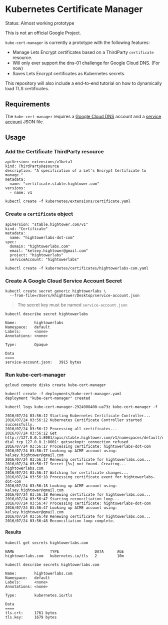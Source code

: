 # Kubernetes Certificate Manager

Status: Almost working prototype

This is not an official Google Project.

`kube-cert-manager` is currently a prototype with the following features:

* Manage Lets Encrypt certificates based on a ThirdParty `certificate` resource.
* Will only ever support the dns-01 challenge for Google Cloud DNS. (For now)
* Saves Lets Encrypt certificates as Kubernetes secrets.

This repository will also include a end-to-end tutorial on how to dynamically load TLS certificates.

## Requirements

The `kube-cert-manager` requires a [Google Cloud DNS](https://cloud.google.com/dns) account and a [service account](https://cloud.google.com/storage/docs/authentication#service_accounts) JSON file.

## Usage

### Add the Certificate ThirdParty resource

```
apiVersion: extensions/v1beta1
kind: ThirdPartyResource
description: "A specification of a Let's Encrypt Certificate to manage."
metadata:
  name: "certificate.stable.hightower.com"
versions:
  - name: v1
```

```
kubectl create -f kubernetes/extensions/certificate.yaml 
```

### Create a `certificate` object

```
apiVersion: "stable.hightower.com/v1"
kind: "Certificate"
metadata:
  name: "hightowerlabs-dot-com"
spec:
  domain: "hightowerlabs.com"
  email: "kelsey.hightower@gmail.com"
  project: "hightowerlabs"
  serviceAccount: "hightowerlabs"
```

```
kubectl create -f kubernetes/certificates/hightowerlabs-com.yaml
```

### Create A Google Cloud Service Account Secret

```
kubectl create secret generic hightowerlabs \
  --from-file=/Users/khightower/Desktop/service-account.json
```

> The secret key must be named `service-account.json`

```
kubectl describe secret hightowerlabs
```
```
Name:        hightowerlabs
Namespace:   default
Labels:      <none>
Annotations: <none>

Type:        Opaque

Data
====
service-account.json:   3915 bytes
```

### Run kube-cert-manager

```
gcloud compute disks create kube-cert-manager
```

```
kubectl create -f deployments/kube-cert-manager.yaml 
deployment "kube-cert-manager" created
```

```
kubectl logs kube-cert-manager-2924908400-ua73z kube-cert-manager -f
```

```
2016/07/24 03:56:12 Starting Kubernetes Certificate Controller...
2016/07/24 03:56:12 Kubernetes Certificate Controller started successfully.
2016/07/24 03:56:12 Processing all certificates...
2016/07/24 03:56:12 Get http://127.0.0.1:8001/apis/stable.hightower.com/v1/namespaces/default/certificates: dial tcp 127.0.0.1:8001: getsockopt: connection refused
2016/07/24 03:56:17 Processing certificate: hightowerlabs-dot-com
2016/07/24 03:56:17 Looking up ACME account using: kelsey.hightower@gmail.com
2016/07/24 03:56:17 Renewing certificate for hightowerlabs.com...
2016/07/24 03:56:17 Secret [%s] not found. Creating... hightowerlabs.com
2016/07/24 03:56:17 Watching for certificate changes...
2016/07/24 03:56:18 Processing certificate event for hightowerlabs-dot-com
2016/07/24 03:56:18 Looking up ACME account using: kelsey.hightower@gmail.com
2016/07/24 03:56:18 Renewing certificate for hightowerlabs.com...
2016/07/24 03:56:47 Starting reconciliation loop...
2016/07/24 03:56:47 Processing certificate: hightowerlabs-dot-com
2016/07/24 03:56:47 Looking up ACME account using: kelsey.hightower@gmail.com
2016/07/24 03:56:48 Renewing certificate for hightowerlabs.com...
2016/07/24 03:56:48 Reconciliation loop complete.
```

#### Results

```
kubectl get secrets hightowerlabs.com
```
```
NAME                TYPE                DATA      AGE
hightowerlabs.com   kubernetes.io/tls   2         10m
```

```
kubectl describe secrets hightowerlabs.com
```
```
Name:        hightowerlabs.com
Namespace:   default
Labels:      <none>
Annotations: <none>

Type:        kubernetes.io/tls

Data
====
tls.crt:     1761 bytes
tls.key:     1679 bytes
```
